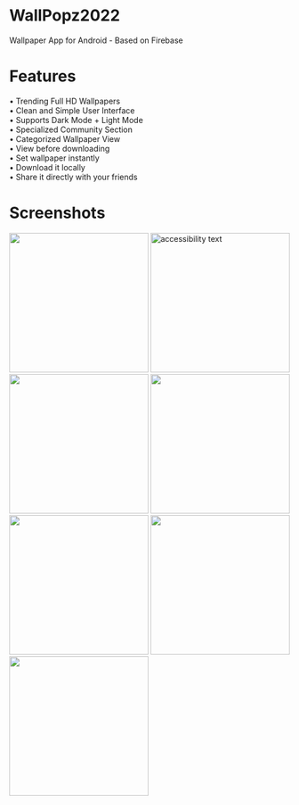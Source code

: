 # WallPopz2022
Wallpaper App for Android - Based on Firebase

# Features

• Trending Full HD Wallpapers <br>
• Clean and Simple User Interface<br>
• Supports Dark Mode + Light Mode<br>
• Specialized Community Section<br>
• Categorized Wallpaper View<br>
• View before downloading<br>
• Set wallpaper instantly<br>
• Download it locally<br>
• Share it directly with your friends<br>

# Screenshots

<p align="" >
  <img src="https://user-images.githubusercontent.com/64214943/189518851-be74567d-3464-4e87-aa96-e880b5b29d24.png" width="250" margin=10px>
  <img src="https://user-images.githubusercontent.com/64214943/189518855-ae74d508-34f8-4c53-83f2-c79052b8b464.png" width="250" alt="accessibility text">
  <img src="https://user-images.githubusercontent.com/64214943/189518861-944c6e24-17dc-4f5d-8122-503b2b16aac4.png" width="250">

  <img src="https://user-images.githubusercontent.com/64214943/189518863-86f2965b-508f-463e-b399-e668cd6fa48a.png" width="250">
  <img src="https://user-images.githubusercontent.com/64214943/189518866-4fa40dc7-6f88-4480-8c7e-9e10d4cf56cc.png" width="250">
  <img src="https://user-images.githubusercontent.com/64214943/189518868-27967a9b-36d9-48b0-bd70-f6a9555fd524.png" width="250">
  <img src="https://user-images.githubusercontent.com/64214943/189518872-bec506f9-389d-42f1-be5b-c3ae8318e4f1.png" width="250">
  
</p>



